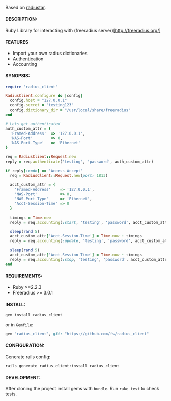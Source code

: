 Based on [radiustar](https://github.com/pjdavis/radiustar).

#### DESCRIPTION:

Ruby Library for interacting with (freeradius server)[http://freeradius.org/]

#### FEATURES

* Import your own radius dictionaries
* Authentication
* Accounting

#### SYNOPSIS:

```ruby
require 'radius_client'

RadiusClient.configure do |config|
  config.host = "127.0.0.1"
  config.secret = "testing123"
  config.dictionary_dir = "/usr/local/share/freeradius"
end

# Lets get authenticated
auth_custom_attr = {
  'Framed-Address'  => '127.0.0.1',
  'NAS-Port'        => 0,
  'NAS-Port-Type'   => 'Ethernet'
}

req = RadiusClient::Request.new
reply = req.authenticate('testing', 'password', auth_custom_attr)

if reply[:code] == 'Access-Accept'
  req = RadiusClient::Request.new(port: 1813)

  acct_custom_attr = {
    'Framed-Address'    => '127.0.0.1',
    'NAS-Port'          => 0,
    'NAS-Port-Type'     => 'Ethernet',
    'Acct-Session-Time' => 0
  }

  timings = Time.now
  reply = req.accounting(:start, 'testing', 'password', acct_custom_attr)

  sleep(rand 5)
  acct_custom_attr['Acct-Session-Time'] = Time.now - timings
  reply = req.accounting(:update, 'testing', 'password', acct_custom_attr)

  sleep(rand 5)
  acct_custom_attr['Acct-Session-Time'] = Time.now - timings
  reply = req.accounting(:stop, 'testing', 'password', acct_custom_attr)
end
```

#### REQUIREMENTS:

* Ruby >=2.2.3
* Freeradius >= 3.0.1

#### INSTALL:

`gem install radius_client`

or in `Gemfile`:

```ruby
gem "radius_client", git: "https://github.com/fs/radius_client"
```

#### CONFIGURATION:

Generate rails config:

`rails generate radius_client:install radius_client`

#### DEVELOPMENT:

After cloning the project install gems with `bundle`. Run `rake test` to check tests.
